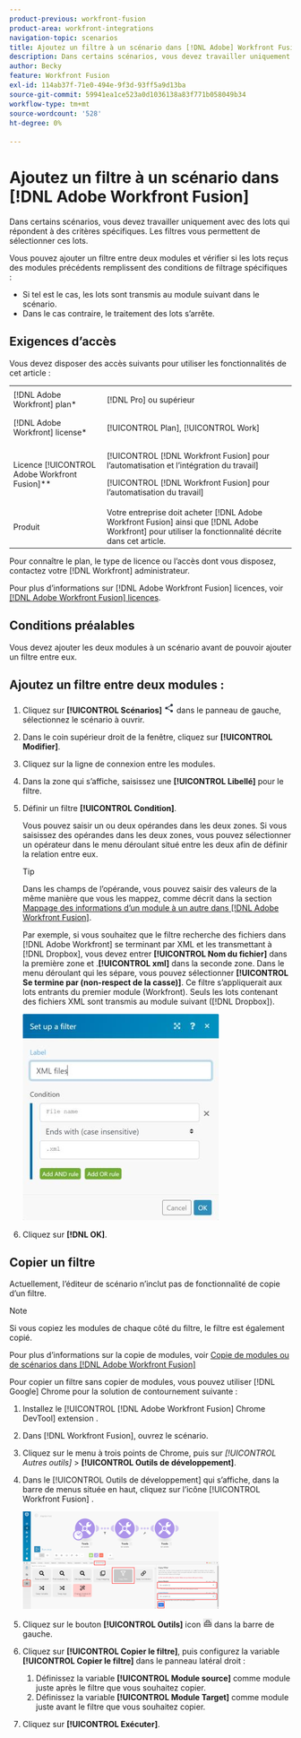 ```yaml
---
product-previous: workfront-fusion
product-area: workfront-integrations
navigation-topic: scenarios
title: Ajoutez un filtre à un scénario dans [!DNL Adobe] Workfront Fusion
description: Dans certains scénarios, vous devez travailler uniquement avec des lots qui répondent à des critères spécifiques. Les filtres vous permettent de sélectionner ces lots.
author: Becky
feature: Workfront Fusion
exl-id: 114ab37f-71e0-494e-9f3d-93ff5a9d13ba
source-git-commit: 59941ea1ce523a0d1036138a83f771b058049b34
workflow-type: tm+mt
source-wordcount: '528'
ht-degree: 0%

---
```


# Ajoutez un filtre à un scénario dans [!DNL Adobe Workfront Fusion]

Dans certains scénarios, vous devez travailler uniquement avec des lots qui répondent à des critères spécifiques. Les filtres vous permettent de sélectionner ces lots.

<!--

For example, you could create a scenario with the [!UICONTROL Watch records] trigger for [!DNL Salesforce] to capture only records containing a specific word written by a specific author.

-->

Vous pouvez ajouter un filtre entre deux modules et vérifier si les lots reçus des modules précédents remplissent des conditions de filtrage spécifiques :

* Si tel est le cas, les lots sont transmis au module suivant dans le scénario.
* Dans le cas contraire, le traitement des lots s’arrête.

## Exigences d’accès

Vous devez disposer des accès suivants pour utiliser les fonctionnalités de cet article :

<table style="table-layout:auto">
 <col> 
 <col> 
 <tbody> 
  <tr> 
    <td role="rowheader">[!DNL Adobe Workfront] plan*</td> 
   <td> <p>[!DNL Pro] ou supérieur</p> </td> 
  </tr> 
  <tr data-mc-conditions=""> 
   <td role="rowheader">[!DNL Adobe Workfront] license*</td> 
   <td> <p>[!UICONTROL Plan], [!UICONTROL Work]</p> </td> 
  </tr> 
  <tr> 
   <td role="rowheader">Licence [!UICONTROL Adobe Workfront Fusion]**</td> 
  <td> <p>[!UICONTROL [!DNL Workfront Fusion] pour l’automatisation et l’intégration du travail] </p><p>[!UICONTROL [!DNL Workfront Fusion] pour l’automatisation du travail] </p>  </td>    </tr> 
  </tr> 
  <tr> 
   <td role="rowheader">Produit</td> 
   <td>Votre entreprise doit acheter [!DNL Adobe Workfront Fusion] ainsi que [!DNL Adobe Workfront] pour utiliser la fonctionnalité décrite dans cet article.</td> 
  </tr> 
 </tbody> 
</table>

Pour connaître le plan, le type de licence ou l’accès dont vous disposez, contactez votre [!DNL Workfront] administrateur.

Pour plus d’informations sur [!DNL Adobe Workfront Fusion] licences, voir [[!DNL Adobe Workfront Fusion] licences](../../workfront-fusion/get-started/license-automation-vs-integration.md).

## Conditions préalables

Vous devez ajouter les deux modules à un scénario avant de pouvoir ajouter un filtre entre eux.

## Ajoutez un filtre entre deux modules :

1. Cliquez sur **[!UICONTROL Scénarios]** ![](assets/scenarios-icon.png) dans le panneau de gauche, sélectionnez le scénario à ouvrir.
1. Dans le coin supérieur droit de la fenêtre, cliquez sur **[!UICONTROL Modifier]**.
1. Cliquez sur la ligne de connexion entre les modules.
1. Dans la zone qui s’affiche, saisissez une **[!UICONTROL Libellé]** pour le filtre.
1. Définir un filtre **[!UICONTROL Condition]**.

   Vous pouvez saisir un ou deux opérandes dans les deux zones. Si vous saisissez des opérandes dans les deux zones, vous pouvez sélectionner un opérateur dans le menu déroulant situé entre les deux afin de définir la relation entre eux.

   >[!TIP]
   >
   >Dans les champs de l’opérande, vous pouvez saisir des valeurs de la même manière que vous les mappez, comme décrit dans la section [Mappage des informations d’un module à un autre dans [!DNL Adobe Workfront Fusion]](../../workfront-fusion/mapping/map-information-between-modules.md).

   Par exemple, si vous souhaitez que le filtre recherche des fichiers dans [!DNL Adobe Workfront] se terminant par XML et les transmettant à [!DNL Dropbox], vous devez entrer **[!UICONTROL Nom du fichier]** dans la première zone et .**[!UICONTROL xml]** dans la seconde zone. Dans le menu déroulant qui les sépare, vous pouvez sélectionner **[!UICONTROL Se termine par (non-respect de la casse)]**. Ce filtre s’appliquerait aux lots entrants du premier module (Workfront). Seuls les lots contenant des fichiers XML sont transmis au module suivant ([!DNL Dropbox]).

   ![](assets/set-up-filter-box-350x368.jpg)

1. Cliquez sur **[!DNL OK]**.

## Copier un filtre

Actuellement, l’éditeur de scénario n’inclut pas de fonctionnalité de copie d’un filtre.

>[!NOTE]
>
>Si vous copiez les modules de chaque côté du filtre, le filtre est également copié.
>
>Pour plus d’informations sur la copie de modules, voir [Copie de modules ou de scénarios dans [!DNL Adobe Workfront Fusion]](../../workfront-fusion/scenarios/copy-modules-or-scenarios.md)

Pour copier un filtre sans copier de modules, vous pouvez utiliser [!DNL Google] Chrome pour la solution de contournement suivante :

1. Installez le [!UICONTROL [!DNL Adobe Workfront Fusion] Chrome DevTool] extension .
1. Dans [!DNL Workfront Fusion], ouvrez le scénario.
1. Cliquez sur le menu à trois points de Chrome, puis sur **[!UICONTROL Autres outils*]* > **[!UICONTROL Outils de développement]**.

1. Dans le [!UICONTROL Outils de développement] qui s’affiche, dans la barre de menus située en haut, cliquez sur l’icône [!UICONTROL Workfront Fusion] .

   ![](assets/copy-a-filter-350x174.png)

1. Cliquez sur le bouton **[!UICONTROL Outils]** icon ![](assets/devtools-tools-icon.png) dans la barre de gauche.

1. Cliquez sur **[!UICONTROL Copier le filtre]**, puis configurez la variable **[!UICONTROL Copier le filtre]** dans le panneau latéral droit :

   1. Définissez la variable **[!UICONTROL Module source]** comme module juste après le filtre que vous souhaitez copier.
   1. Définissez la variable **[!UICONTROL Module Target]** comme module juste avant le filtre que vous souhaitez copier.

1. Cliquez sur **[!UICONTROL Exécuter]**.
